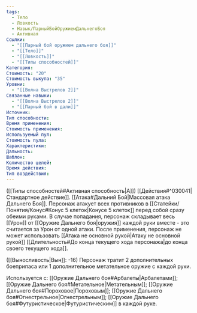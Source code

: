 ```yaml
---
tags:
  - Тело
  - Ловкость
  - Навык/ПарныйБойОружиемДальнегоБоя
  - Активная
Ссылки:
  - "[[Парный бой оружием дальнего боя]]"
  - "[[Тело]]"
  - "[[Ловкость]]"
  - "[[Типы способностей]]"
Категория: 
Стоимость: "20"
Стоимость выкупа: "35"
Уровни:
  - "[[Волна Выстрелов 2]]"
Связанные навыки:
  - "[[Волна Выстрелов 2]]"
  - "[[Парный бой в дали]]"
Источник:
Тип способности:
Время применения:
Стоимость применения:
Используемый пул:
Стоимость пула:
Характеристики:
Дальность:
Шаблон:
Количество целей:
Время действия:
Тип воздействия:
---
```

([[Типы способностей#Активная способность|А]]) [[Действия#^030041|Стандартное действие]]. [[Атака#Дальний Бой|Массовая атака Дальнего Боя]]. Персонаж атакует всех противников в [[Статейки/Понятия/Конус#Конус 5 клеток|Конусе 5 клеток]] перед собой сразу обеими руками. В случае попадания, персонаж складывает весь [[Урон]] от [[Оружие Дальнего боя|оружия]] каждой руки вместе - это считается за Урон от одной атаки. После применения, персонаж не может использовать [[Атака не основной рукой|Атаку не основной рукой]] [[Длительность#До конца текущего хода персонажа|до конца своего текущего хода]].  

([[Выносливость|Вын]]: -16) Персонаж тратит 2 дополнительных боеприпаса или 1 дополнительное метательное оружие с каждой руки. 

Используется с: [[Оружие Дальнего боя#Арбалеты|Арбалетами]]; [[Оружие Дальнего боя#Метательное|Метательным]]; [[Оружие Дальнего боя#Пороховое|Пороховым]]; [[Оружие Дальнего боя#Огнестрельное|Огнестрельным]]; [[Оружие Дальнего боя#Футуристическое|Футуристическим]] в каждой руке.